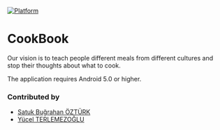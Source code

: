 [![Platform](https://img.shields.io/badge/platform-Android-green.svg)](http://developer.android.com/index.html)

# CookBook

Our vision is to teach people different meals from different cultures and stop their thoughts about what to cook.

The application requires Android 5.0 or higher.

### Contributed by
* [Satuk Buğrahan ÖZTÜRK](https://github.com/sbozturk)
* [Yücel TERLEMEZOĞLU](https://github.com/YucelT94)
